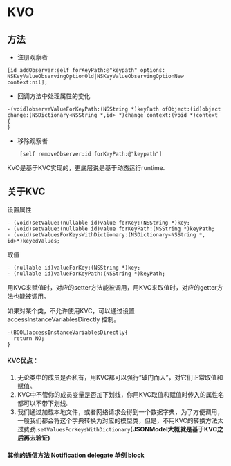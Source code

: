 # KVO
## 方法
* 注册观察者
```
[id addObserver:self forKeyPath:@"keypath" options:
NSKeyValueObservingOptionOld|NSKeyValueObservingOptionNew context:nil];
```
* 回调方法中处理属性的变化
 ```
 -(void)observeValueForKeyPath:(NSString *)keyPath ofObject:(id)object change:(NSDictionary<NSString *,id> *)change context:(void *)context
{
}
```
* 移除观察者
```
    [self removeObserver:id forKeyPath:@"keypath"]
```
KVO是基于KVC实现的，更底层说是基于动态运行runtime.
## 关于KVC
设置属性
```
- (void)setValue:(nullable id)value forKey:(NSString *)key;
- (void)setValue:(nullable id)value forKeyPath:(NSString *)keyPath;
- (void)setValuesForKeysWithDictionary:(NSDictionary<NSString *, id>*)keyedValues;
```
取值
```
- (nullable id)valueForKey:(NSString *)key;
- (nullable id)valueForKeyPath:(NSString *)keyPath;
```
用KVC来赋值时，对应的setter方法能被调用，用KVC来取值时，对应的getter方法也能被调用。

如果对某个类，不允许使用KVC，可以通过设置 accessInstanceVariablesDirectly 控制。
```
-(BOOL)accessInstanceVariablesDirectly{ 
  return NO;
}
```

#### KVC优点：
1. 无论类中的成员是否私有，用KVC都可以强行“破门而入”，对它们正常取值和赋值。
2. KVC中不管你的成员变量是否加下划线，你用KVC取值和赋值时传入的属性名都可以不带下划线.
3. 我们通过加载本地文件，或者网络请求会得到一个数据字典，为了方便调用，一般我们都会将这个字典转换为对应的模型类，但是，不用KVC的转换方法太过费劲.`setValuesForKeysWithDictionary`**(JSONModel大概就是基于KVC之后再去验证)**

#### 其他的通信方法 Notification delegate 单例 block